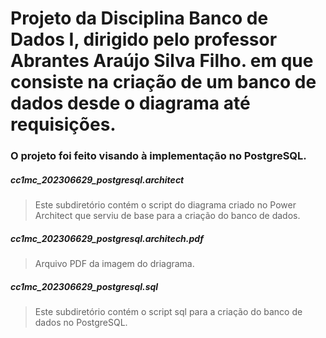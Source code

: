 # Projeto da Disciplina Banco de Dados I, dirigido pelo professor Abrantes Araújo Silva Filho. em que consiste na criação de um banco de dados desde o diagrama até requisições. 
### O projeto foi feito visando à implementação no PostgreSQL.
##### cc1mc_202306629_postgresql.architect
> Este subdiretório contém o script do diagrama criado no Power Architect que serviu de base para a criação do banco de dados.
##### cc1mc_202306629_postgresql.architech.pdf
> Arquivo PDF da imagem do driagrama.
##### cc1mc_202306629_postgresql.sql
> Este subdiretório contém o script sql para a criação do banco de dados no PostgreSQL.
